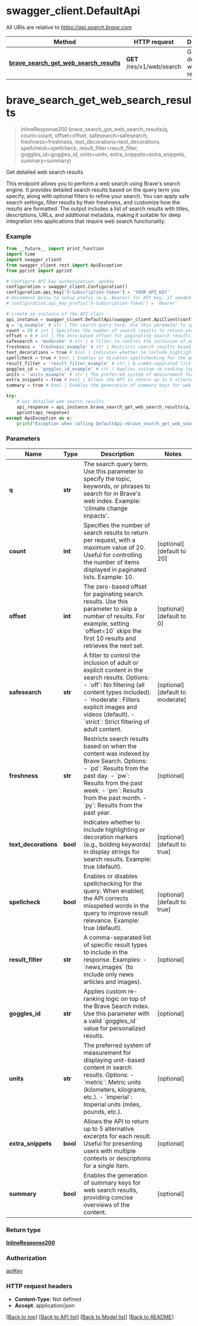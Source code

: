 # swagger_client.DefaultApi

All URIs are relative to *https://api.search.brave.com*

Method | HTTP request | Description
------------- | ------------- | -------------
[**brave_search_get_web_search_results**](DefaultApi.md#brave_search_get_web_search_results) | **GET** /res/v1/web/search | Get detailed web search results

# **brave_search_get_web_search_results**
> InlineResponse200 brave_search_get_web_search_results(q, count=count, offset=offset, safesearch=safesearch, freshness=freshness, text_decorations=text_decorations, spellcheck=spellcheck, result_filter=result_filter, goggles_id=goggles_id, units=units, extra_snippets=extra_snippets, summary=summary)

Get detailed web search results

This endpoint allows you to perform a web search using Brave's search engine. It provides detailed search results based on the query term you specify, along with optional filters to refine your search. You can apply safe search settings, filter results by their freshness, and customize how the results are formatted. The output includes a list of search results with titles, descriptions, URLs, and additional metadata, making it suitable for deep integration into applications that require web search functionality.

### Example
```python
from __future__ import print_function
import time
import swagger_client
from swagger_client.rest import ApiException
from pprint import pprint

# Configure API key authorization: apiKey
configuration = swagger_client.Configuration()
configuration.api_key['X-Subscription-Token'] = 'YOUR_API_KEY'
# Uncomment below to setup prefix (e.g. Bearer) for API key, if needed
# configuration.api_key_prefix['X-Subscription-Token'] = 'Bearer'

# create an instance of the API class
api_instance = swagger_client.DefaultApi(swagger_client.ApiClient(configuration))
q = 'q_example' # str | The search query term. Use this parameter to specify the topic, keywords, or phrases to search for in Brave's web index. Example: 'climate change impacts'. 
count = 20 # int | Specifies the number of search results to return per request, with a maximum value of 20.  Useful for controlling the number of items displayed in paginated lists. Example: 10.  (optional) (default to 20)
offset = 0 # int | The zero-based offset for paginating search results. Use this parameter to skip a number of results. For example, setting `offset=10` skips the first 10 results and retrieves the next set.  (optional) (default to 0)
safesearch = 'moderate' # str | A filter to control the inclusion of adult or explicit content in the search results. Options: - `off`: No filtering (all content types included). - `moderate`: Filters explicit images and videos (default). - `strict`: Strict filtering of adult content.  (optional) (default to moderate)
freshness = 'freshness_example' # str | Restricts search results based on when the content was indexed by Brave Search.  Options: - `pd`: Results from the past day. - `pw`: Results from the past week. - `pm`: Results from the past month. - `py`: Results from the past year.  (optional)
text_decorations = true # bool | Indicates whether to include highlighting or decoration markers (e.g., bolding keywords) in display strings for search results. Example: true (default).  (optional) (default to true)
spellcheck = true # bool | Enables or disables spellchecking for the query. When enabled, the API corrects misspelled words in the query to improve result relevance. Example: true (default).  (optional) (default to true)
result_filter = 'result_filter_example' # str | A comma-separated list of specific result types to include in the response. Examples: - `news,images` (to include only news articles and images).  (optional)
goggles_id = 'goggles_id_example' # str | Applies custom re-ranking logic on top of the Brave Search index.  Use this parameter with a valid `goggles_id` value for personalized results.  (optional)
units = 'units_example' # str | The preferred system of measurement for displaying unit-based content in search results. Options: - `metric`: Metric units (kilometers, kilograms, etc.). - `imperial`: Imperial units (miles, pounds, etc.).  (optional)
extra_snippets = true # bool | Allows the API to return up to 5 alternative excerpts for each result.  Useful for presenting users with multiple contexts or descriptions for a single item.  (optional)
summary = true # bool | Enables the generation of summary keys for web search results, providing concise overviews of the content.  (optional)

try:
    # Get detailed web search results
    api_response = api_instance.brave_search_get_web_search_results(q, count=count, offset=offset, safesearch=safesearch, freshness=freshness, text_decorations=text_decorations, spellcheck=spellcheck, result_filter=result_filter, goggles_id=goggles_id, units=units, extra_snippets=extra_snippets, summary=summary)
    pprint(api_response)
except ApiException as e:
    print("Exception when calling DefaultApi->brave_search_get_web_search_results: %s\n" % e)
```

### Parameters

Name | Type | Description  | Notes
------------- | ------------- | ------------- | -------------
 **q** | **str**| The search query term. Use this parameter to specify the topic, keywords, or phrases to search for in Brave&#x27;s web index. Example: &#x27;climate change impacts&#x27;.  | 
 **count** | **int**| Specifies the number of search results to return per request, with a maximum value of 20.  Useful for controlling the number of items displayed in paginated lists. Example: 10.  | [optional] [default to 20]
 **offset** | **int**| The zero-based offset for paginating search results. Use this parameter to skip a number of results. For example, setting &#x60;offset&#x3D;10&#x60; skips the first 10 results and retrieves the next set.  | [optional] [default to 0]
 **safesearch** | **str**| A filter to control the inclusion of adult or explicit content in the search results. Options: - &#x60;off&#x60;: No filtering (all content types included). - &#x60;moderate&#x60;: Filters explicit images and videos (default). - &#x60;strict&#x60;: Strict filtering of adult content.  | [optional] [default to moderate]
 **freshness** | **str**| Restricts search results based on when the content was indexed by Brave Search.  Options: - &#x60;pd&#x60;: Results from the past day. - &#x60;pw&#x60;: Results from the past week. - &#x60;pm&#x60;: Results from the past month. - &#x60;py&#x60;: Results from the past year.  | [optional] 
 **text_decorations** | **bool**| Indicates whether to include highlighting or decoration markers (e.g., bolding keywords) in display strings for search results. Example: true (default).  | [optional] [default to true]
 **spellcheck** | **bool**| Enables or disables spellchecking for the query. When enabled, the API corrects misspelled words in the query to improve result relevance. Example: true (default).  | [optional] [default to true]
 **result_filter** | **str**| A comma-separated list of specific result types to include in the response. Examples: - &#x60;news,images&#x60; (to include only news articles and images).  | [optional] 
 **goggles_id** | **str**| Applies custom re-ranking logic on top of the Brave Search index.  Use this parameter with a valid &#x60;goggles_id&#x60; value for personalized results.  | [optional] 
 **units** | **str**| The preferred system of measurement for displaying unit-based content in search results. Options: - &#x60;metric&#x60;: Metric units (kilometers, kilograms, etc.). - &#x60;imperial&#x60;: Imperial units (miles, pounds, etc.).  | [optional] 
 **extra_snippets** | **bool**| Allows the API to return up to 5 alternative excerpts for each result.  Useful for presenting users with multiple contexts or descriptions for a single item.  | [optional] 
 **summary** | **bool**| Enables the generation of summary keys for web search results, providing concise overviews of the content.  | [optional] 

### Return type

[**InlineResponse200**](InlineResponse200.md)

### Authorization

[apiKey](../README.md#apiKey)

### HTTP request headers

 - **Content-Type**: Not defined
 - **Accept**: application/json

[[Back to top]](#) [[Back to API list]](../README.md#documentation-for-api-endpoints) [[Back to Model list]](../README.md#documentation-for-models) [[Back to README]](../README.md)

